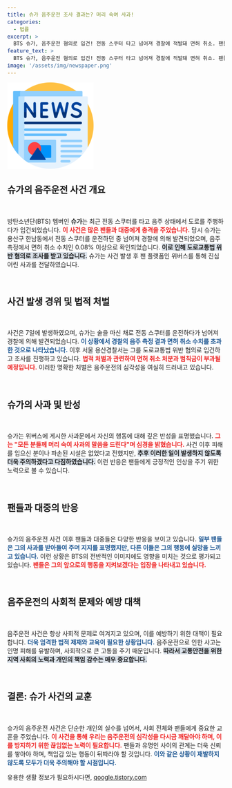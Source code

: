 ```yaml
---
title: 슈가 음주운전 조사 결과는? 머리 숙여 사과!
categories:
  - 법률
excerpt: >
  BTS 슈가, 음주운전 혐의로 입건! 전동 스쿠터 타고 넘어져 경찰에 적발돼 면허 취소. 팬들에게 깊은 사죄의 마음 전하며 반성의 뜻을 밝혀. 과연 그의 향후 행보는?
feature_text: >
  BTS 슈가, 음주운전 혐의로 입건! 전동 스쿠터 타고 넘어져 경찰에 적발돼 면허 취소. 팬들에게 깊은 사죄의 마음 전하며 반성의 뜻을 밝혀. 과연 그의 향후 행보는?
image: '/assets/img/newspaper.png'
---
```


<p><img src="/assets/img/newspaper.png" alt="kimp 속보" /></p>

<h2 data-ke-size="size26">슈가의 음주운전 사건 개요</h2>

<p data-ke-size="size16">&nbsp;</p>

<p>방탄소년단(BTS) 멤버인 <b>슈가</b>는 최근 전동 스쿠터를 타고 음주 상태에서 도로를 주행하다가 입건되었습니다. <b><span style="color: #ee2323;">이 사건은 많은 팬들과 대중에게 충격을 주었습니다.</span></b> 당시 슈가는 용산구 한남동에서 전동 스쿠터를 운전하던 중 넘어져 경찰에 의해 발견되었으며, 음주 측정에서 면허 취소 수치인 0.08% 이상으로 확인되었습니다. <b><span style="background-color: #21538527;">이로 인해 도로교통법 위반 혐의로 조사를 받고 있습니다.</span></b> 슈가는 사건 발생 후 팬 플랫폼인 위버스를 통해 진심 어린 사과를 전달하였습니다.</p>

<p data-ke-size="size16">&nbsp;</p>

<h2 data-ke-size="size26">사건 발생 경위 및 법적 처벌</h2>

<p data-ke-size="size16">&nbsp;</p>

<p>사건은 7일에 발생하였으며, 슈가는 술을 마신 채로 전동 스쿠터를 운전하다가 넘어져 경찰에 의해 발견되었습니다. <b><span style="color: #1a5490;">이 상황에서 경찰의 음주 측정 결과 면허 취소 수치를 초과한 것으로 나타났습니다.</span></b> 이후 서울 용산경찰서는 그를 도로교통법 위반 혐의로 입건하고 조사를 진행하고 있습니다. <b><span style="color: #ee2323;">법적 처벌과 관련하여 면허 취소 처분과 범칙금이 부과될 예정입니다.</span></b> 이러한 명확한 처벌은 음주운전의 심각성을 여실히 드러내고 있습니다.</p>

<p data-ke-size="size16">&nbsp;</p>

<h2 data-ke-size="size26">슈가의 사과 및 반성</h2>

<p data-ke-size="size16">&nbsp;</p>

<p>슈가는 위버스에 게시한 사과문에서 자신의 행동에 대해 깊은 반성을 표명했습니다. <b><span style="color: #ee2323;">그는 "모든 분들께 머리 숙여 사과의 말씀을 드린다"며 심경을 밝혔습니다.</span></b> 사건 이후 피해를 입으신 분이나 파손된 시설은 없었다고 전했지만, <b><span style="background-color: #21538527;">추후 이러한 일이 발생하지 않도록 더욱 주의하겠다고 다짐하였습니다.</span></b> 이런 반응은 팬들에게 긍정적인 인상을 주기 위한 노력으로 볼 수 있습니다.</p>

<p data-ke-size="size16">&nbsp;</p>

<h2 data-ke-size="size26">팬들과 대중의 반응</h2>

<p data-ke-size="size16">&nbsp;</p>

<p>슈가의 음주운전 사건 이후 팬들과 대중들은 다양한 반응을 보이고 있습니다. <b><span style="color: #1a5490;">일부 팬들은 그의 사과를 받아들여 주며 지지를 표명했지만, 다른 이들은 그의 행동에 실망을 느끼고 있습니다.</span></b> 이런 상황은 BTS의 전반적인 이미지에도 영향을 미치는 것으로 평가되고 있습니다. <b><span style="color: #ee2323;">팬들은 그의 앞으로의 행동을 지켜보겠다는 입장을 나타내고 있습니다.</span></b></p>

<p data-ke-size="size16">&nbsp;</p>

<h2 data-ke-size="size26">음주운전의 사회적 문제와 예방 대책</h2>

<p data-ke-size="size16">&nbsp;</p>

<p>음주운전 사건은 항상 사회적 문제로 여겨지고 있으며, 이를 예방하기 위한 대책이 필요합니다. <b><span style="color: #1a5490;">더욱 엄격한 법적 제재와 교육이 필요한 상황입니다.</span></b> 음주운전으로 인한 사고는 인명 피해를 유발하며, 사회적으로 큰 고통을 주기 때문입니다. <b><span style="background-color: #21538527;">따라서 교통안전을 위한 지역 사회의 노력과 개인의 책임 감수는 매우 중요합니다.</span></b></p>

<p data-ke-size="size16">&nbsp;</p>

<h2 data-ke-size="size26">결론: 슈가 사건의 교훈</h2>

<p data-ke-size="size16">&nbsp;</p>

<p>슈가의 음주운전 사건은 단순한 개인의 실수를 넘어서, 사회 전체와 팬들에게 중요한 교훈을 주었습니다. <b><span style="color: #ee2323;">이 사건을 통해 우리는 음주운전의 심각성을 다시금 깨달아야 하며, 이를 방지하기 위한 끊임없는 노력이 필요합니다.</span></b> 팬들과 유명인 사이의 관계는 더욱 신뢰를 쌓아야 하며, 책임감 있는 행동이 뒤따라야 할 것입니다. <b><span style="color: #1a5490;">이와 같은 상황이 재발하지 않도록 모두가 더욱 주의해야 할 시점입니다.</span></b></p>
유용한 생활 정보가 필요하시다면, <a href="https://qoogle.tistory.com" rel="dofollow">qoogle.tistory.com</a>


